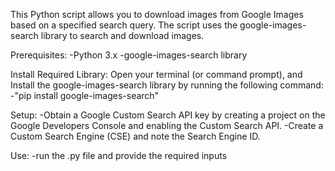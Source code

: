 This Python script allows you to download images from Google Images based on a specified search query. The script uses the google-images-search library to search and download images.

Prerequisites:
        -Python 3.x
        -google-images-search library

Install Required Library:
Open your terminal (or command prompt), and Install the google-images-search library by running the following command:
        -"pip install google-images-search"

Setup:
        -Obtain a Google Custom Search API key by creating a project on the Google Developers Console and enabling the Custom Search API.
        -Create a Custom Search Engine (CSE) and note the Search Engine ID.

Use:
        -run the .py file and provide the required inputs
